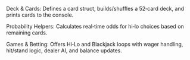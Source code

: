Deck & Cards: Defines a card struct, builds/shuffles a 52‑card deck, and prints cards to the console.

Probability Helpers: Calculates real‑time odds for hi‑lo choices based on remaining cards.

Games & Betting: Offers Hi‑Lo and Blackjack loops with wager handling, hit/stand logic, dealer AI, and balance updates.
